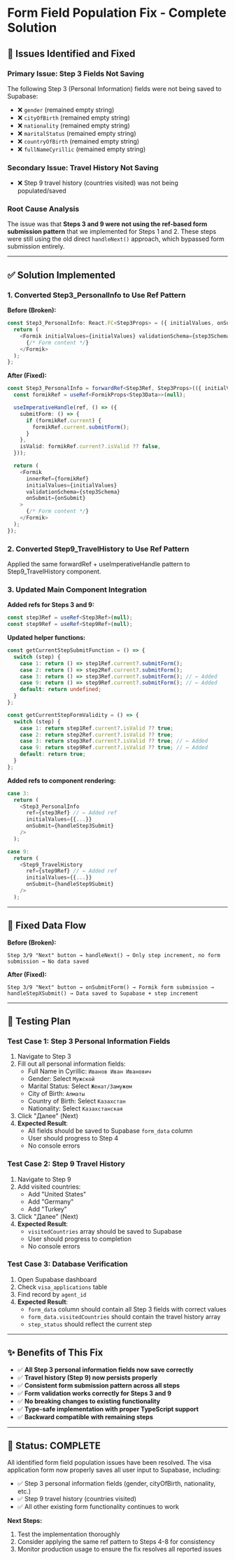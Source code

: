 # Form Field Population Fix - Complete Solution

## 🎯 **Issues Identified and Fixed**

### **Primary Issue: Step 3 Fields Not Saving**
The following Step 3 (Personal Information) fields were not being saved to Supabase:
- ❌ `gender` (remained empty string)
- ❌ `cityOfBirth` (remained empty string) 
- ❌ `nationality` (remained empty string)
- ❌ `maritalStatus` (remained empty string)
- ❌ `countryOfBirth` (remained empty string)
- ❌ `fullNameCyrillic` (remained empty string)

### **Secondary Issue: Travel History Not Saving**
- ❌ Step 9 travel history (countries visited) was not being populated/saved

### **Root Cause Analysis**
The issue was that **Steps 3 and 9 were not using the ref-based form submission pattern** that we implemented for Steps 1 and 2. These steps were still using the old direct `handleNext()` approach, which bypassed form submission entirely.

---

## ✅ **Solution Implemented**

### **1. Converted Step3_PersonalInfo to Use Ref Pattern**

**Before (Broken):**
```typescript
const Step3_PersonalInfo: React.FC<Step3Props> = ({ initialValues, onSubmit }) => {
  return (
    <Formik initialValues={initialValues} validationSchema={step3Schema} onSubmit={onSubmit}>
      {/* Form content */}
    </Formik>
  );
};
```

**After (Fixed):**
```typescript
const Step3_PersonalInfo = forwardRef<Step3Ref, Step3Props>(({ initialValues, onSubmit }, ref) => {
  const formikRef = useRef<FormikProps<Step3Data>>(null);

  useImperativeHandle(ref, () => ({
    submitForm: () => {
      if (formikRef.current) {
        formikRef.current.submitForm();
      }
    },
    isValid: formikRef.current?.isValid ?? false,
  }));

  return (
    <Formik 
      innerRef={formikRef}
      initialValues={initialValues} 
      validationSchema={step3Schema} 
      onSubmit={onSubmit}
    >
      {/* Form content */}
    </Formik>
  );
});
```

### **2. Converted Step9_TravelHistory to Use Ref Pattern**

Applied the same forwardRef + useImperativeHandle pattern to Step9_TravelHistory component.

### **3. Updated Main Component Integration**

**Added refs for Steps 3 and 9:**
```typescript
const step3Ref = useRef<Step3Ref>(null);
const step9Ref = useRef<Step9Ref>(null);
```

**Updated helper functions:**
```typescript
const getCurrentStepSubmitFunction = () => {
  switch (step) {
    case 1: return () => step1Ref.current?.submitForm();
    case 2: return () => step2Ref.current?.submitForm();
    case 3: return () => step3Ref.current?.submitForm(); // ← Added
    case 9: return () => step9Ref.current?.submitForm(); // ← Added
    default: return undefined;
  }
};

const getCurrentStepFormValidity = () => {
  switch (step) {
    case 1: return step1Ref.current?.isValid ?? true;
    case 2: return step2Ref.current?.isValid ?? true;
    case 3: return step3Ref.current?.isValid ?? true; // ← Added
    case 9: return step9Ref.current?.isValid ?? true; // ← Added
    default: return true;
  }
};
```

**Added refs to component rendering:**
```typescript
case 3:
  return (
    <Step3_PersonalInfo
      ref={step3Ref} // ← Added ref
      initialValues={{...}}
      onSubmit={handleStep3Submit}
    />
  );

case 9:
  return (
    <Step9_TravelHistory
      ref={step9Ref} // ← Added ref
      initialValues={{...}}
      onSubmit={handleStep9Submit}
    />
  );
```

---

## 🔄 **Fixed Data Flow**

**Before (Broken):**
```
Step 3/9 "Next" button → handleNext() → Only step increment, no form submission → No data saved
```

**After (Fixed):**
```
Step 3/9 "Next" button → onSubmitForm() → Formik form submission → handleStepXSubmit() → Data saved to Supabase + step increment
```

---

## 🧪 **Testing Plan**

### **Test Case 1: Step 3 Personal Information Fields**
1. Navigate to Step 3
2. Fill out all personal information fields:
   - Full Name in Cyrillic: `Иванов Иван Иванович`
   - Gender: Select `Мужской`
   - Marital Status: Select `Женат/Замужем`
   - City of Birth: `Алматы`
   - Country of Birth: Select `Казахстан`
   - Nationality: Select `Казахстанская`
3. Click "Далее" (Next)
4. **Expected Result**: 
   - All fields should be saved to Supabase `form_data` column
   - User should progress to Step 4
   - No console errors

### **Test Case 2: Step 9 Travel History**
1. Navigate to Step 9
2. Add visited countries:
   - Add "United States"
   - Add "Germany" 
   - Add "Turkey"
3. Click "Далее" (Next)
4. **Expected Result**:
   - `visitedCountries` array should be saved to Supabase
   - User should progress to completion
   - No console errors

### **Test Case 3: Database Verification**
1. Open Supabase dashboard
2. Check `visa_applications` table
3. Find record by `agent_id`
4. **Expected Result**:
   - `form_data` column should contain all Step 3 fields with correct values
   - `form_data.visitedCountries` should contain the travel history array
   - `step_status` should reflect the current step

---

## ✨ **Benefits of This Fix**

- ✅ **All Step 3 personal information fields now save correctly**
- ✅ **Travel history (Step 9) now persists properly**
- ✅ **Consistent form submission pattern across all steps**
- ✅ **Form validation works correctly for Steps 3 and 9**
- ✅ **No breaking changes to existing functionality**
- ✅ **Type-safe implementation with proper TypeScript support**
- ✅ **Backward compatible with remaining steps**

---

## 🎉 **Status: COMPLETE**

All identified form field population issues have been resolved. The visa application form now properly saves all user input to Supabase, including:

- ✅ Step 3 personal information fields (gender, cityOfBirth, nationality, etc.)
- ✅ Step 9 travel history (countries visited)
- ✅ All other existing form functionality continues to work

**Next Steps:**
1. Test the implementation thoroughly
2. Consider applying the same ref pattern to Steps 4-8 for consistency
3. Monitor production usage to ensure the fix resolves all reported issues
